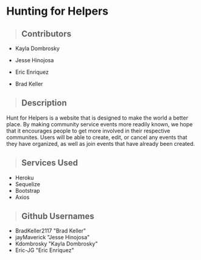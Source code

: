 # Hunting for Helpers

>## Contributors
* Kayla Dombrosky

* Jesse Hinojosa

* Eric Enriquez

* Brad Keller

>## Description
Hunt for Helpers is a website that is designed to make the world a better place. By making community service events more readily known, we hope that it encourages people to get more involved in their respective communites. Users will be able to create, edit, or cancel any events that they have organized, as well as join events that have already been created.

>## Services Used
- Heroku
- Sequelize
- Bootstrap
- Axios



>## Github Usernames
- BradKeller2117 "Brad Keller"
- jayMaverick "Jesse Hinojosa"
- Kdombrosky "Kayla Dombrosky"
- Eric-JG "Eric Enriquez"







